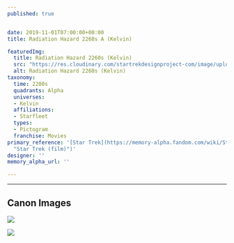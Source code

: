 ```yaml
---
published: true


date: 2019-11-01T07:00:00+00:00
title: Radiation Hazard 2260s A (Kelvin)

featuredImg:
  title: Radiation Hazard 2260s (Kelvin)
  src: "https://res.cloudinary.com/startrekdesignproject-com/image/upload/v1572640552/RadiationHazard2260sKelvin.png"
  alt: Radiation Hazard 2260s (Kelvin)
taxonomy:
  time: 2200s
  quadrants: Alpha
  universes:
  - Kelvin
  affiliations:
  - Starfleet
  types:
  - Pictogram
  franchise: Movies
primary_reference: '[Star Trek](https://memory-alpha.fandom.com/wiki/Star_Trek_(film)
  "Star Trek (film)")'
designer: ''
memory_alpha_url: ''

---
```

___
## Canon Images

![](https://res.cloudinary.com/startrekdesignproject-com/image/upload/v1572640552/RadiationHazard2260sKelvin1.jpg)

![](https://res.cloudinary.com/startrekdesignproject-com/image/upload/v1572640552/RadiationHazard2260sKelvin2.jpg)
